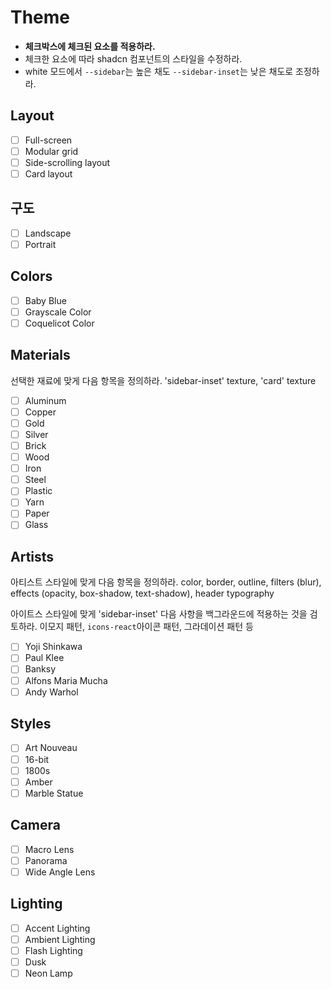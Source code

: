 # Theme

- **체크박스에 체크된 요소를 적용하라.**
- 체크한 요소에 따라 shadcn 컴포넌트의 스타일을 수정하라.
- white 모드에서  `--sidebar`는 높은 채도 `--sidebar-inset`는 낮은 채도로 조정하라.

## Layout

- [ ] Full-screen
- [ ] Modular grid
- [ ] Side-scrolling layout
- [ ] Card layout

## 구도

- [ ] Landscape
- [ ] Portrait

## Colors

- [ ] Baby Blue
- [ ] Grayscale Color
- [ ] Coquelicot Color

## Materials

선택한 재료에 맞게 다음 항목을 정의하라.
'sidebar-inset' texture, 'card' texture

- [ ] Aluminum
- [ ] Copper
- [ ] Gold
- [ ] Silver
- [ ] Brick
- [ ] Wood
- [ ] Iron
- [ ] Steel
- [ ] Plastic
- [ ] Yarn
- [ ] Paper
- [ ] Glass

## Artists

아티스트 스타일에 맞게 다음 항목을 정의하라.
color, border, outline, filters (blur), effects (opacity, box-shadow, text-shadow), header typography

아이트스 스타일에 맞게 'sidebar-inset' 다음 사항을 백그라운드에 적용하는 것을 검토하라.
이모지 패턴, `icons-react`아이콘 패턴, 그라데이션 패턴 등

- [ ] Yoji Shinkawa
- [ ] Paul Klee
- [ ] Banksy
- [ ] Alfons Maria Mucha
- [ ] Andy Warhol

## Styles

- [ ] Art Nouveau
- [ ] 16-bit
- [ ] 1800s
- [ ] Amber
- [ ] Marble Statue

## Camera

- [ ] Macro Lens
- [ ] Panorama
- [ ] Wide Angle Lens

## Lighting

- [ ] Accent Lighting
- [ ] Ambient Lighting
- [ ] Flash Lighting
- [ ] Dusk
- [ ] Neon Lamp
